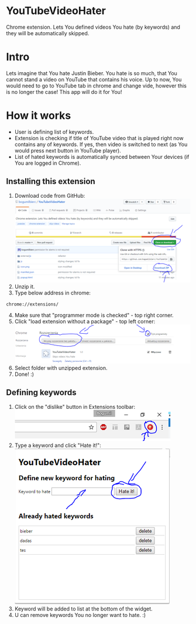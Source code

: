 # YouTubeVideoHater
Chrome extension. Lets You defined videos You hate (by keywords) and they will be automatically skipped.

# Intro
Lets imagine that You hate Justin Bieber. You hate is so much, that You cannot stand a video on YouTube that contains his voice.
Up to now, You would need to go to YouTube tab in chrome and change vide, however this is no longer the case! This app will do it for You!

# How it works
- User is defining list of keywords.
- Extension is checking if title of YouTube video that is played right now contains any of keywords. If yes, then video is switched to next (as You would press next button in YouTube player).
- List of hated keywords is automatically synced between Your devices (if You are logged in Chrome).

## Installing this extension
1. Download code from GitHub:
![screen](https://github.com/bogumilbierc/YouTubeVideoHater/blob/master/instruction/Download.PNG)
2. Unzip it.
3. Type below address in chrome:
```
chrome://extensions/
```
4. Make sure that "programmer mode is checked" - top right corner.
5. Click "load extension without a package" - top left corner:
![screen](https://github.com/bogumilbierc/YouTubeVideoHater/blob/master/instruction/LoadExtension.PNG)
6. Select folder with unzipped extension.
7. Done! :)

## Defining keywords
1. Click on the "dislike" button in Extensions toolbar:
![screen](https://github.com/bogumilbierc/YouTubeVideoHater/blob/master/instruction/ExtensionsToolbar.PNG)
2. Type a keyword and click "Hate it!":
![screen](https://github.com/bogumilbierc/YouTubeVideoHater/blob/master/instruction/Preview.PNG)
3. Keyword will be added to list at the bottom of the widget.
4. U can remove keywords You no longer want to hate. :)
